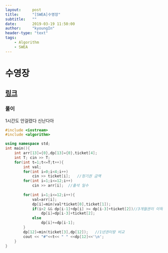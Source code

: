 ```yaml
---
layout:     post
title:      "[SWEA]수영장"
subtitle:   ""
date:       2019-03-19 11:50:00
author:     "kyoungIn"
header-type: "text"
tags:
    - Algorithm
    - SWEA
---
```

# 수영장

## [링크](https://swexpertacademy.com/main/talk/solvingClub/problemView.do?solveclubId=AV6kld8aisgDFASb&contestProbId=AV5PpFQaAQMDFAUq&probBoxId=AV732SG66sEDFAW7&type=PROBLEM&problemBoxTitle=%EC%82%BC%EC%84%B1+%EC%8B%A0%EC%9E%85+%EB%AA%A8%EC%9D%98+sw+%EC%97%AD%EB%9F%89%ED%85%8C%EC%8A%A4%ED%8A%B8+%EB%AC%B8%EC%A0%9C%EB%AA%A8%EC%9D%8C&problemBoxCnt=10)

### 풀이 

1시간도 안걸렸다 신난다아

```cpp
#include <iostream>
#include <algorithm>

using namespace std;
int main(){
    int arr[13]={0},dp[13]={0},ticket[4];
    int T; cin >> T;
    for(int t=1;t<=T;t++){
        int val;
        for(int i=0;i<4;i++)
            cin >> ticket[i];	//정기권 금액
        for(int i=1;i<=12;i++)
            cin >> arr[i];	//출석 일수
        
        for(int i=1;i<=12;i++){
            val=arr[i];
            dp[i]=min(val*ticket[0],ticket[1]);
            if(i>2 && dp[i-1]+dp[i] >= dp[i-3]+ticket[2])//3개월권이 이득이면
                dp[i]=dp[i-3]+ticket[2];
            else
                dp[i]+=dp[i-1];	
        }
        dp[12]=min(ticket[3],dp[12]);	//1년권이랑 비교
        cout << "#"<<t<< " " <<dp[12]<<'\n';
    }
}
```


